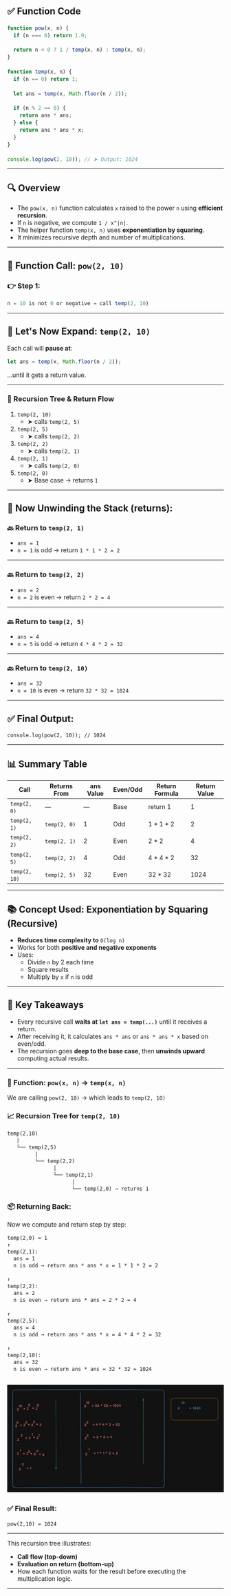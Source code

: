 
## ✅ Function Code
```js
function pow(x, n) {
  if (n === 0) return 1.0;

  return n < 0 ? 1 / temp(x, n) : temp(x, n);
}

function temp(x, n) {
  if (n == 0) return 1;

  let ans = temp(x, Math.floor(n / 2));

  if (n % 2 == 0) {
    return ans * ans;
  } else {
    return ans * ans * x;
  }
}

console.log(pow(2, 10)); // ➤ Output: 1024
```

---

## 🔍 Overview

- The `pow(x, n)` function calculates `x` raised to the power `n` using **efficient recursion**.
- If `n` is negative, we compute `1 / x^|n|`.
- The helper function `temp(x, n)` uses **exponentiation by squaring**.
- It minimizes recursive depth and number of multiplications.

---

## 🔁 Function Call: `pow(2, 10)`

### 👉 Step 1:
```js
n = 10 is not 0 or negative → call temp(2, 10)
```

---

## 📌 Let's Now Expand: `temp(2, 10)`

Each call will **pause at**:
```js
let ans = temp(x, Math.floor(n / 2));
```
...until it gets a return value.

---

### 🔽 Recursion Tree & Return Flow

1. `temp(2, 10)`
   - ➤ calls `temp(2, 5)`
2. `temp(2, 5)`
   - ➤ calls `temp(2, 2)`
3. `temp(2, 2)`
   - ➤ calls `temp(2, 1)`
4. `temp(2, 1)`
   - ➤ calls `temp(2, 0)`
5. `temp(2, 0)`
   - ➤ Base case → returns `1`

---

## 🔁 Now Unwinding the Stack (returns):

### 🔙 Return to `temp(2, 1)`
- `ans = 1`
- `n = 1` is odd → return `1 * 1 * 2 = 2`

---

### 🔙 Return to `temp(2, 2)`
- `ans = 2`
- `n = 2` is even → return `2 * 2 = 4`

---

### 🔙 Return to `temp(2, 5)`
- `ans = 4`
- `n = 5` is odd → return `4 * 4 * 2 = 32`

---

### 🔙 Return to `temp(2, 10)`
- `ans = 32`
- `n = 10` is even → return `32 * 32 = 1024`

---

## ✅ Final Output:
```
console.log(pow(2, 10)); // 1024
```

---

## 📊 Summary Table

| Call           | Returns From      | ans Value | Even/Odd | Return Formula         | Return Value |
|----------------|-------------------|-----------|----------|-------------------------|--------------|
| `temp(2, 0)`    | —                 | —         | Base     | return 1                | 1            |
| `temp(2, 1)`    | `temp(2, 0)`      | 1         | Odd      | 1 * 1 * 2               | 2            |
| `temp(2, 2)`    | `temp(2, 1)`      | 2         | Even     | 2 * 2                   | 4            |
| `temp(2, 5)`    | `temp(2, 2)`      | 4         | Odd      | 4 * 4 * 2               | 32           |
| `temp(2, 10)`   | `temp(2, 5)`      | 32        | Even     | 32 * 32                 | 1024         |

---

## 📚 Concept Used: **Exponentiation by Squaring (Recursive)**
- **Reduces time complexity to** `O(log n)`
- Works for both **positive and negative exponents**
- Uses:
  - Divide `n` by 2 each time
  - Square results
  - Multiply by `x` if `n` is odd

---

## 🧠 Key Takeaways

- Every recursive call **waits at `let ans = temp(...)`** until it receives a return.
- After receiving it, it calculates `ans * ans` or `ans * ans * x` based on even/odd.
- The recursion goes **deep to the base case**, then **unwinds upward** computing actual results.




---

### 🧠 Function: `pow(x, n)` → `temp(x, n)`  
We are calling `pow(2, 10)` → which leads to `temp(2, 10)`

### 📈 Recursion Tree for `temp(2, 10)`

```
temp(2,10)
   |
   └── temp(2,5)
         |
         └── temp(2,2)
               |
               └── temp(2,1)
                     |
                     └── temp(2,0) → returns 1
```

### 📦 Returning Back:

Now we compute and return step by step:

```
temp(2,0) = 1
↑
temp(2,1):
  ans = 1
  n is odd → return ans * ans * x = 1 * 1 * 2 = 2

↑
temp(2,2):
  ans = 2
  n is even → return ans * ans = 2 * 2 = 4

↑
temp(2,5):
  ans = 4
  n is odd → return ans * ans * x = 4 * 4 * 2 = 32

↑
temp(2,10):
  ans = 32
  n is even → return ans * ans = 32 * 32 = 1024
```
![image](./Assets/Math_Pow(x,n).jpg)
---

### ✅ Final Result:
```
pow(2,10) = 1024
```

---

This recursion tree illustrates:
- **Call flow (top-down)**
- **Evaluation on return (bottom-up)**
- How each function waits for the result before executing the multiplication logic.


---
